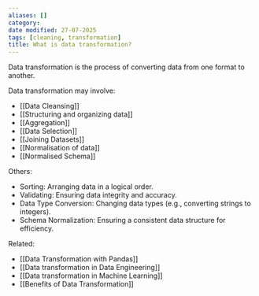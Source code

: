 ```yaml
---
aliases: []
category:
date modified: 27-07-2025
tags: [cleaning, transformation]
title: What is data transformation?
---
```

Data transformation is the process of converting data from one format to another. 

Data transformation may involve:  
- [[Data Cleansing]]
- [[Structuring and organizing data]]
- [[Aggregation]]
- [[Data Selection]]
- [[Joining Datasets]]
- [[Normalisation of data]]
- [[Normalised Schema]]

Others:
- Sorting: Arranging data in a logical order.  
- Validating: Ensuring data integrity and accuracy.  
- Data Type Conversion: Changing data types (e.g., converting strings to integers).  
- Schema Normalization: Ensuring a consistent data structure for efficiency.  

Related:
- [[Data Transformation with Pandas]]  
- [[Data transformation in Data Engineering]]
- [[Data transformation in Machine Learning]]
- [[Benefits of Data Transformation]]

